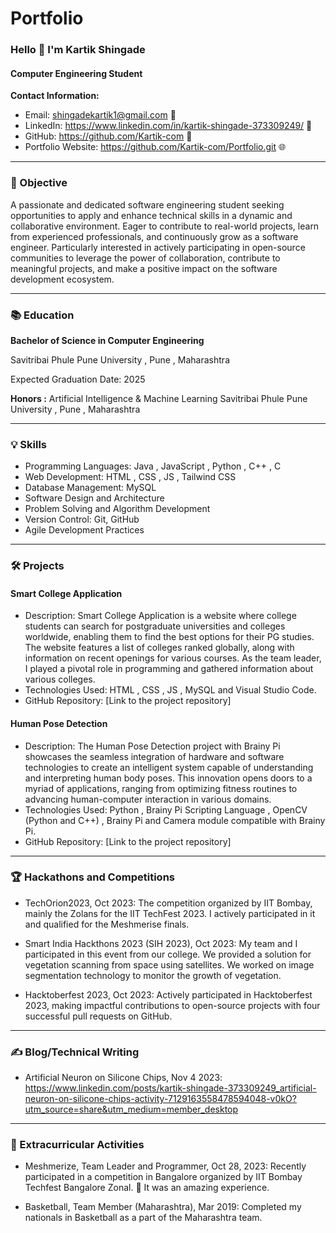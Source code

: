 # Portfolio

###  Hello 👋  I'm Kartik Shingade 
#### Computer Engineering Student

**Contact Information:**
- Email: shingadekartik1@gmail.com 📧
- LinkedIn: https://www.linkedin.com/in/kartik-shingade-373309249/ 🔗
- GitHub: https://github.com/Kartik-com 🐙
- Portfolio Website: https://github.com/Kartik-com/Portfolio.git 🌐

---

### 🚀 Objective

A passionate and dedicated software engineering student seeking opportunities to apply and enhance technical skills in a dynamic and collaborative environment. Eager to contribute to real-world projects, learn from experienced professionals, and continuously grow as a software engineer. Particularly interested in actively participating in open-source communities to leverage the power of collaboration, contribute to meaningful projects, and make a positive impact on the software development ecosystem.

---

### 📚 Education

**Bachelor of Science in Computer Engineering**

Savitribai Phule Pune University , Pune , Maharashtra 

Expected Graduation Date: 2025

**Honors :**
Artificial Intelligence & Machine Learning
Savitribai Phule Pune University , Pune , Maharashtra 

---

### 💡 Skills

- Programming Languages: Java , JavaScript , Python , C++ , C 
- Web Development: HTML , CSS , JS , Tailwind CSS 
- Database Management: MySQL
- Software Design and Architecture
- Problem Solving and Algorithm Development
- Version Control: Git, GitHub
- Agile Development Practices

---

### 🛠️ Projects

#### Smart College Application

- Description: Smart College Application is a website where college students can search for postgraduate universities and colleges worldwide, enabling them to find the best options for their PG studies. The 
  website features a list of colleges ranked globally, along with information on recent openings for various courses. As the team leader, I played a pivotal role in programming and gathered information about 
  various colleges.
- Technologies Used: HTML , CSS , JS , MySQL and Visual Studio Code.
- GitHub Repository: [Link to the project repository]

#### Human Pose Detection

- Description: The Human Pose Detection project with Brainy Pi showcases the seamless integration of hardware and software technologies to create an intelligent system capable of understanding and interpreting 
  human body poses. This innovation opens doors to a myriad of applications, ranging from optimizing fitness routines to advancing human-computer interaction in various domains.
- Technologies Used: Python , Brainy Pi Scripting Language , OpenCV (Python and C++) , Brainy Pi and Camera module compatible with Brainy Pi.
- GitHub Repository: [Link to the project repository]

---

### 🏆 Hackathons and Competitions

- TechOrion2023, Oct 2023: The competition organized by IIT Bombay, mainly the Zolans for the IIT TechFest 2023. I actively participated in it and qualified for the Meshmerise finals.

- Smart India Hackthons 2023 (SIH 2023), Oct 2023: My team and I participated in this event from our college. We provided a solution for vegetation scanning from space using satellites. We worked on image 
  segmentation technology to monitor the growth of vegetation.

- Hacktoberfest 2023, Oct 2023: Actively participated in Hacktoberfest 2023, making impactful contributions to open-source projects with four successful pull requests on GitHub.
---

### ✍️ Blog/Technical Writing

- Artificial Neuron on Silicone Chips, Nov 4 2023: https://www.linkedin.com/posts/kartik-shingade-373309249_artificial-neuron-on-silicone-chips-activity-7129163558478594048-v0kO?utm_source=share&utm_medium=member_desktop

---

### 🎉 Extracurricular Activities

- Meshmerize, Team Leader and Programmer, Oct 28, 2023: Recently participated in a competition in Bangalore organized by IIT Bombay Techfest Bangalore Zonal. 🚀 It was an amazing experience.

- Basketball, Team Member (Maharashtra), Mar 2019: Completed my nationals in Basketball as a part of the Maharashtra team.
